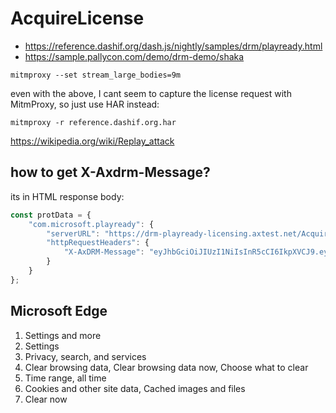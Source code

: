 # AcquireLicense

- https://reference.dashif.org/dash.js/nightly/samples/drm/playready.html
- https://sample.pallycon.com/demo/drm-demo/shaka

~~~
mitmproxy --set stream_large_bodies=9m
~~~

even with the above, I cant seem to capture the license request with MitmProxy,
so just use HAR instead:

~~~
mitmproxy -r reference.dashif.org.har
~~~

<https://wikipedia.org/wiki/Replay_attack>

## how to get X-Axdrm-Message?

its in HTML response body:

~~~js
const protData = {
    "com.microsoft.playready": {
        "serverURL": "https://drm-playready-licensing.axtest.net/AcquireLicense",
        "httpRequestHeaders": {
            "X-AxDRM-Message": "eyJhbGciOiJIUzI1NiIsInR5cCI6IkpXVCJ9.eyJ2ZXJz..."
        }
    }
};
~~~

## Microsoft Edge

1. Settings and more
2. Settings
3. Privacy, search, and services
4. Clear browsing data, Clear browsing data now, Choose what to clear
5. Time range, all time
6. Cookies and other site data, Cached images and files
7. Clear now
